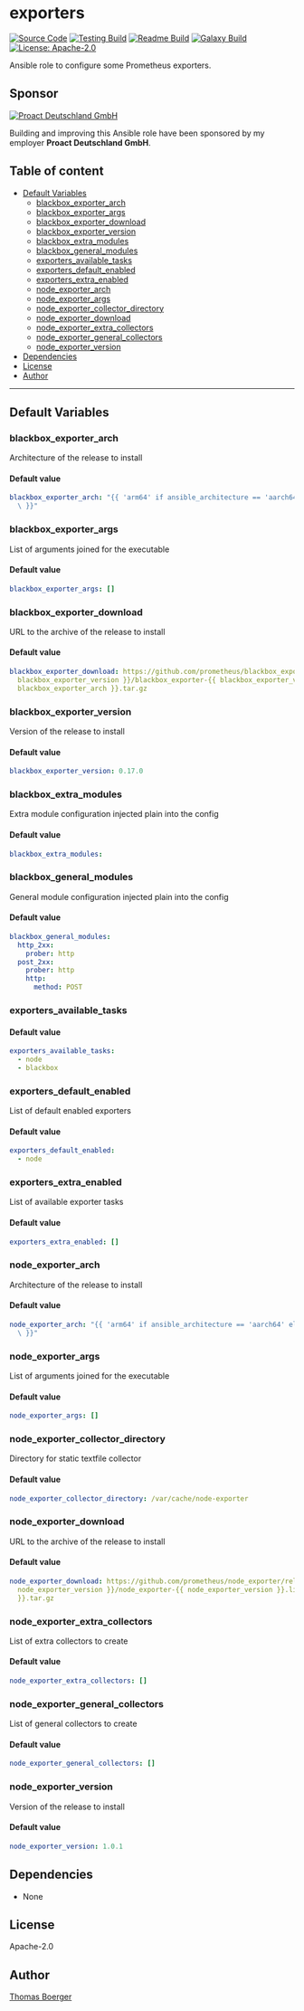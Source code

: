 # exporters

[![Source Code](https://img.shields.io/badge/github-source%20code-blue?logo=github&logoColor=white)](https://github.com/rolehippie/exporters) [![Testing Build](https://github.com/rolehippie/exporters/workflows/testing/badge.svg)](https://github.com/rolehippie/exporters/actions?query=workflow%3Atesting) [![Readme Build](https://github.com/rolehippie/exporters/workflows/readme/badge.svg)](https://github.com/rolehippie/exporters/actions?query=workflow%3Areadme) [![Galaxy Build](https://github.com/rolehippie/exporters/workflows/galaxy/badge.svg)](https://github.com/rolehippie/exporters/actions?query=workflow%3Agalaxy) [![License: Apache-2.0](https://img.shields.io/github/license/rolehippie/exporters)](https://github.com/rolehippie/exporters/blob/master/LICENSE) 

Ansible role to configure some Prometheus exporters. 

## Sponsor 

[![Proact Deutschland GmbH](https://proact.eu/wp-content/uploads/2020/03/proact-logo.png)](https://proact.eu) 

Building and improving this Ansible role have been sponsored by my employer **Proact Deutschland GmbH**.

## Table of content

* [Default Variables](#default-variables)
  * [blackbox_exporter_arch](#blackbox_exporter_arch)
  * [blackbox_exporter_args](#blackbox_exporter_args)
  * [blackbox_exporter_download](#blackbox_exporter_download)
  * [blackbox_exporter_version](#blackbox_exporter_version)
  * [blackbox_extra_modules](#blackbox_extra_modules)
  * [blackbox_general_modules](#blackbox_general_modules)
  * [exporters_available_tasks](#exporters_available_tasks)
  * [exporters_default_enabled](#exporters_default_enabled)
  * [exporters_extra_enabled](#exporters_extra_enabled)
  * [node_exporter_arch](#node_exporter_arch)
  * [node_exporter_args](#node_exporter_args)
  * [node_exporter_collector_directory](#node_exporter_collector_directory)
  * [node_exporter_download](#node_exporter_download)
  * [node_exporter_extra_collectors](#node_exporter_extra_collectors)
  * [node_exporter_general_collectors](#node_exporter_general_collectors)
  * [node_exporter_version](#node_exporter_version)
* [Dependencies](#dependencies)
* [License](#license)
* [Author](#author)

---

## Default Variables

### blackbox_exporter_arch

Architecture of the release to install

#### Default value

```YAML
blackbox_exporter_arch: "{{ 'arm64' if ansible_architecture == 'aarch64' else 'amd64'\
  \ }}"
```

### blackbox_exporter_args

List of arguments joined for the executable

#### Default value

```YAML
blackbox_exporter_args: []
```

### blackbox_exporter_download

URL to the archive of the release to install

#### Default value

```YAML
blackbox_exporter_download: https://github.com/prometheus/blackbox_exporter/releases/download/v{{
  blackbox_exporter_version }}/blackbox_exporter-{{ blackbox_exporter_version }}.linux-{{
  blackbox_exporter_arch }}.tar.gz
```

### blackbox_exporter_version

Version of the release to install

#### Default value

```YAML
blackbox_exporter_version: 0.17.0
```

### blackbox_extra_modules

Extra module configuration injected plain into the config

#### Default value

```YAML
blackbox_extra_modules:
```

### blackbox_general_modules

General module configuration injected plain into the config

#### Default value

```YAML
blackbox_general_modules:
  http_2xx:
    prober: http
  post_2xx:
    prober: http
    http:
      method: POST
```

### exporters_available_tasks

#### Default value

```YAML
exporters_available_tasks:
  - node
  - blackbox
```

### exporters_default_enabled

List of default enabled exporters

#### Default value

```YAML
exporters_default_enabled:
  - node
```

### exporters_extra_enabled

List of available exporter tasks

#### Default value

```YAML
exporters_extra_enabled: []
```

### node_exporter_arch

Architecture of the release to install

#### Default value

```YAML
node_exporter_arch: "{{ 'arm64' if ansible_architecture == 'aarch64' else 'amd64'\
  \ }}"
```

### node_exporter_args

List of arguments joined for the executable

#### Default value

```YAML
node_exporter_args: []
```

### node_exporter_collector_directory

Directory for static textfile collector

#### Default value

```YAML
node_exporter_collector_directory: /var/cache/node-exporter
```

### node_exporter_download

URL to the archive of the release to install

#### Default value

```YAML
node_exporter_download: https://github.com/prometheus/node_exporter/releases/download/v{{
  node_exporter_version }}/node_exporter-{{ node_exporter_version }}.linux-{{ node_exporter_arch
  }}.tar.gz
```

### node_exporter_extra_collectors

List of extra collectors to create

#### Default value

```YAML
node_exporter_extra_collectors: []
```

### node_exporter_general_collectors

List of general collectors to create

#### Default value

```YAML
node_exporter_general_collectors: []
```

### node_exporter_version

Version of the release to install

#### Default value

```YAML
node_exporter_version: 1.0.1
```

## Dependencies

* None

## License

Apache-2.0

## Author

[Thomas Boerger](https://github.com/tboerger)
